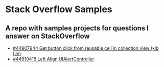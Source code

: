 # Stack Overflow Samples
## A repo with samples projects for questions I answer on StackOverflow

- [#44907944 Get button click from reusable cell in collection view (xib file)][1]
- [#44910415 Left Align UIAlertController][2]



[1]: https://stackoverflow.com/a/44909472/224988
[2]: https://stackoverflow.com/a/44910415/224988
